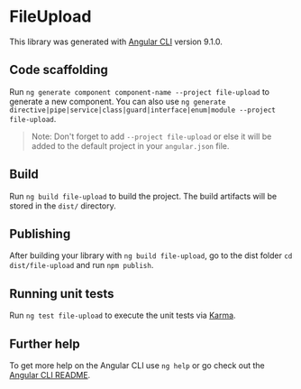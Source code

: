 # FileUpload

This library was generated with [Angular CLI](https://github.com/angular/angular-cli) version 9.1.0.

## Code scaffolding

Run `ng generate component component-name --project file-upload` to generate a new component. You can also use `ng generate directive|pipe|service|class|guard|interface|enum|module --project file-upload`.
> Note: Don't forget to add `--project file-upload` or else it will be added to the default project in your `angular.json` file. 

## Build

Run `ng build file-upload` to build the project. The build artifacts will be stored in the `dist/` directory.

## Publishing

After building your library with `ng build file-upload`, go to the dist folder `cd dist/file-upload` and run `npm publish`.

## Running unit tests

Run `ng test file-upload` to execute the unit tests via [Karma](https://karma-runner.github.io).

## Further help

To get more help on the Angular CLI use `ng help` or go check out the [Angular CLI README](https://github.com/angular/angular-cli/blob/master/README.md).
